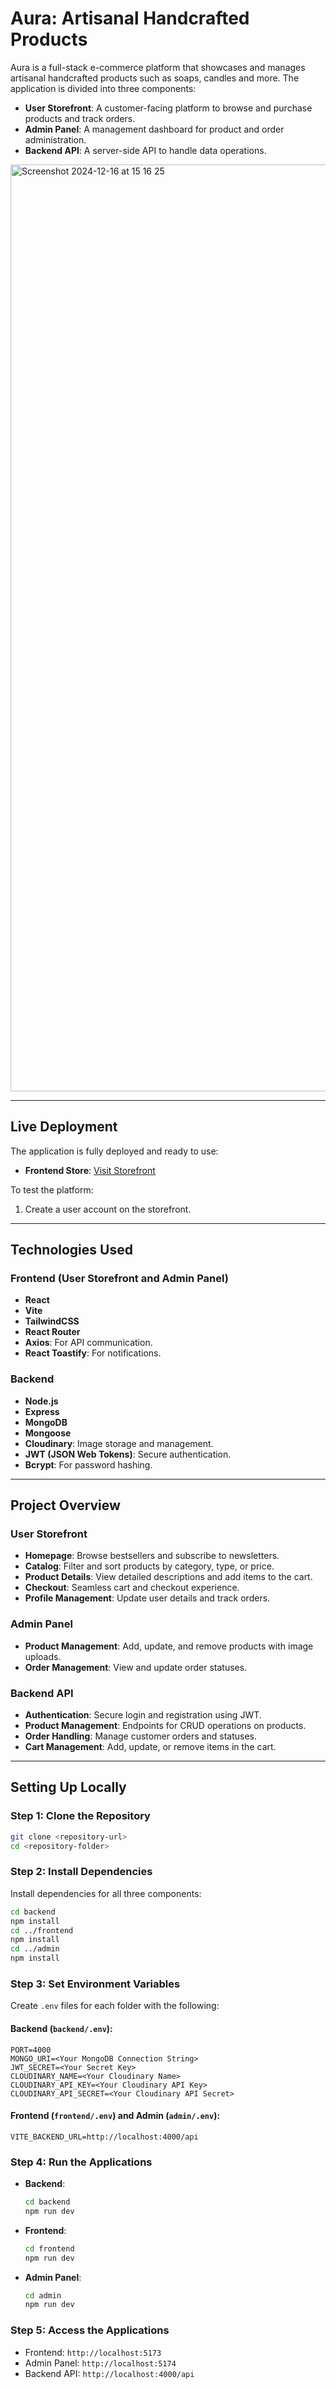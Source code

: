 # Aura: Artisanal Handcrafted Products

Aura is a full-stack e-commerce platform that showcases and manages artisanal handcrafted products such as soaps, candles and more. The application is divided into three components:
- **User Storefront**: A customer-facing platform to browse and purchase products and track orders.
- **Admin Panel**: A management dashboard for product and order administration.
- **Backend API**: A server-side API to handle data operations.
<img width="1483" alt="Screenshot 2024-12-16 at 15 16 25" src="https://github.com/user-attachments/assets/739d04ee-5ef7-4629-8c51-74263f85db94" />

---

## **Live Deployment**

The application is fully deployed and ready to use:

- **Frontend Store**: [Visit Storefront](https://aura-roan.vercel.app)  

To test the platform:
1. Create a user account on the storefront.
---

## **Technologies Used**

### **Frontend (User Storefront and Admin Panel)**

- **React**
- **Vite**
- **TailwindCSS**
- **React Router**
- **Axios**: For API communication.
- **React Toastify**: For notifications.

### **Backend**

- **Node.js**
- **Express**
- **MongoDB**
- **Mongoose**
- **Cloudinary**: Image storage and management.
- **JWT (JSON Web Tokens)**: Secure authentication.
- **Bcrypt**: For password hashing.

---

## **Project Overview**

### **User Storefront**
- **Homepage**: Browse bestsellers and subscribe to newsletters.
- **Catalog**: Filter and sort products by category, type, or price.
- **Product Details**: View detailed descriptions and add items to the cart.
- **Checkout**: Seamless cart and checkout experience.
- **Profile Management**: Update user details and track orders.

### **Admin Panel**
- **Product Management**: Add, update, and remove products with image uploads.
- **Order Management**: View and update order statuses.


### **Backend API**
- **Authentication**: Secure login and registration using JWT.
- **Product Management**: Endpoints for CRUD operations on products.
- **Order Handling**: Manage customer orders and statuses.
- **Cart Management**: Add, update, or remove items in the cart.

---

## **Setting Up Locally**

### **Step 1: Clone the Repository**
```bash
git clone <repository-url>
cd <repository-folder>
```

### **Step 2: Install Dependencies**

Install dependencies for all three components:
```bash
cd backend
npm install
cd ../frontend
npm install
cd ../admin
npm install
```

### **Step 3: Set Environment Variables**

Create `.env` files for each folder with the following:

#### Backend (`backend/.env`):
```env
PORT=4000
MONGO_URI=<Your MongoDB Connection String>
JWT_SECRET=<Your Secret Key>
CLOUDINARY_NAME=<Your Cloudinary Name>
CLOUDINARY_API_KEY=<Your Cloudinary API Key>
CLOUDINARY_API_SECRET=<Your Cloudinary API Secret>
```

#### Frontend (`frontend/.env`) and Admin (`admin/.env`):
```env
VITE_BACKEND_URL=http://localhost:4000/api
```

### **Step 4: Run the Applications**

- **Backend**:
  ```bash
  cd backend
  npm run dev
  ```

- **Frontend**:
  ```bash
  cd frontend
  npm run dev
  ```

- **Admin Panel**:
  ```bash
  cd admin
  npm run dev
  ```

### **Step 5: Access the Applications**
- Frontend: `http://localhost:5173`
- Admin Panel: `http://localhost:5174`
- Backend API: `http://localhost:4000/api`

